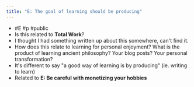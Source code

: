 ```yaml
---
title: "E: The goal of learning should be producing"
---
```


- #E #p #public<span id='0rI6EPrq5'/>
- Is this related to **Total Work**?<span id='EI9NPA4Bz'/>
- I thought I had something written up about this somewhere, can't find it.<span id='pkk7_YK8_'/>
- How does this relate to learning for personal enjoyment? What is the product of learning ancient philosophy? Your blog posts? Your personal transformation?<span id='taIpNYNUZ'/>
- It's different to say "a good way of learning is by producing" (ie. writing to learn)<span id='RlnbGmJoa'/>
- Related to **E: Be careful with monetizing your hobbies**<span id='ZdIAD5zCE'/>
